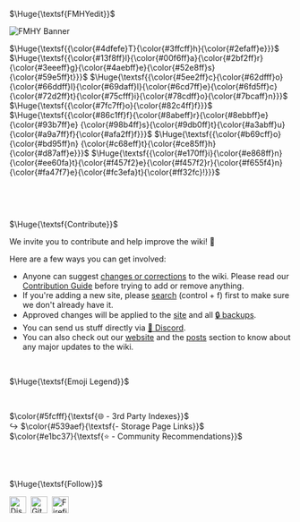 $\Huge{\textsf{FMHYedit}}$


![FMHY Banner](https://small.fileditchstuff.me/s8/vgvTipkpOUPxFdKyCGuf.png)




$\Huge{\textsf{{\color{#4dfefe}T}{\color{#3ffcff}h}{\color{#2efaff}e}}}$ $\Huge{\textsf{{\color{#13f8ff}l}{\color{#00f6ff}a}{\color{#2bf2ff}r}{\color{#3eeeff}g}{\color{#4aebff}e}{\color{#52e8ff}s}{\color{#59e5ff}t}}}$ $\Huge{\textsf{{\color{#5ee2ff}c}{\color{#62dfff}o}{\color{#66ddff}l}{\color{#69daff}l}{\color{#6cd7ff}e}{\color{#6fd5ff}c}{\color{#72d2ff}t}{\color{#75cfff}i}{\color{#78cdff}o}{\color{#7bcaff}n}}}$
$\Huge{\textsf{{\color{#7fc7ff}o}{\color{#82c4ff}f}}}$ 
$\Huge{\textsf{{\color{#86c1ff}f}{\color{#8abeff}r}{\color{#8ebbff}e}{\color{#93b7ff}e} {\color{#98b4ff}s}{\color{#9db0ff}t}{\color{#a3abff}u}{\color{#a9a7ff}f}{\color{#afa2ff}f}}}$
$\Huge{\textsf{{\color{#b69cff}o}{\color{#bd95ff}n} {\color{#c68eff}t}{\color{#ce85ff}h}{\color{#d87aff}e}}}$
$\Huge{\textsf{{\color{#e170ff}i}{\color{#e868ff}n}{\color{#ee60fa}t}{\color{#f457f2}e}{\color{#f457f2}r}{\color{#f655f4}n}{\color{#fa47f7}e}{\color{#fc3efa}t}{\color{#ff32fc}!}}}$

‎ 

‎ 

$\Huge{\textsf{Contribute}}$


We invite you to contribute and help improve the wiki! 💙

Here are a few ways you can get involved:

* Anyone can suggest [changes or corrections](https://rentry.org/fmhyedit) to the wiki. Please read our [Contribution Guide](https://rentry.co/Contrib-Guide) before trying to add or remove anything.
* If you're adding a new site, please [search](https://raw.githubusercontent.com/fmhy/FMHYedit/main/single-page) (control + f) first to make sure we don't already have it.
* Approved changes will be applied to the [site](https://fmhy.net) and all [🔒 backups](https://github.com/fmhy/FMHY/wiki/Backups).
* You can send us stuff directly via [💬 Discord](https://discord.gg/5W9QJKuPkD).
* You can also check out our [website](https://fmhy.net) and the [posts](https://fmhy.net/posts) section to know about any major updates to the wiki.
‎ 

‎‎ 

$\Huge{\textsf{Emoji Legend}}$
‎ 
‎ ‎ 

‎ 

$\color{#5fcfff}{\textsf{🌐 - 3rd Party Indexes}}$   
↪️ $\color{#539aef}{\textsf{- Storage Page Links}}$   
$\color{#e1bc37}{\textsf{⭐ - Community Recommendations}}$‎‎   
‎ 

‎ 


$\Huge{\textsf{Follow}}$
<p valign="center">
  <a href="https://discord.gg/Stz6y6NgNg"><img width="30px" src="./assets/discord.svg" alt="Discord"></a>&nbsp;&nbsp;<a href="https://github.com/fmhy"><img width="30px" src="./assets/github.svg" alt="GitHub"></a>&nbsp;&nbsp;<a href="https://social.fmhy.net/@fmhy"><img width="30px" src="./assets/firefish.svg" alt="Firefish"></a>
</p>

